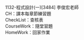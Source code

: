 1132-程式設計(一)[3484] 李俊宏老師
<br/>
CH：課本每章節練習題
<br/>
CheckList：查核表
<br/>
CourseWork：隨堂習題
<br/>
HomeWork：回家作業
